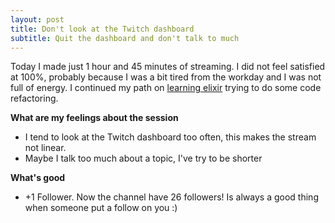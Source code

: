 ```yaml
---
layout: post
title: Don't look at the Twitch dashboard
subtitle: Quit the dashboard and don't talk to much
---
```


Today I made just 1 hour and 45 minutes of streaming. I did not feel satisfied at 100%, probably because I was a bit tired from the workday and I was not full of energy. I continued my path on [learning elixir](https://github.com/joebew42/elixir-playground) trying to do some code refactoring.

**What are my feelings about the session**

* I tend to look at the Twitch dashboard too often, this makes the stream not linear.
* Maybe I talk too much about a topic, I've try to be shorter

**What's good**

* +1 Follower. Now the channel have 26 followers! Is always a good thing when someone put a follow on you :)
